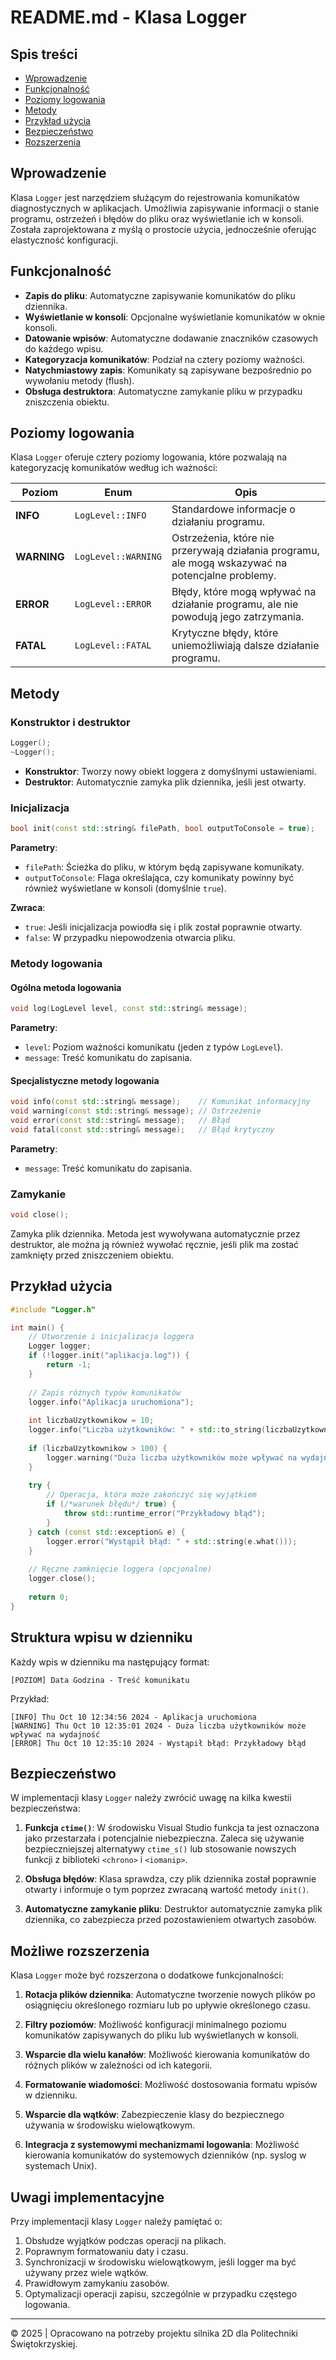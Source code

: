 ﻿# README.md - Klasa Logger

## Spis treści
- [Wprowadzenie](#wprowadzenie)
- [Funkcjonalność](#funkcjonalność)
- [Poziomy logowania](#poziomy-logowania)
- [Metody](#metody)
- [Przykład użycia](#przykład-użycia)
- [Bezpieczeństwo](#bezpieczeństwo)
- [Rozszerzenia](#możliwe-rozszerzenia)

## Wprowadzenie

Klasa `Logger` jest narzędziem służącym do rejestrowania komunikatów diagnostycznych w aplikacjach. Umożliwia zapisywanie informacji o stanie programu, ostrzeżeń i błędów do pliku oraz wyświetlanie ich w konsoli. Została zaprojektowana z myślą o prostocie użycia, jednocześnie oferując elastyczność konfiguracji.

## Funkcjonalność

- **Zapis do pliku**: Automatyczne zapisywanie komunikatów do pliku dziennika.
- **Wyświetlanie w konsoli**: Opcjonalne wyświetlanie komunikatów w oknie konsoli.
- **Datowanie wpisów**: Automatyczne dodawanie znaczników czasowych do każdego wpisu.
- **Kategoryzacja komunikatów**: Podział na cztery poziomy ważności.
- **Natychmiastowy zapis**: Komunikaty są zapisywane bezpośrednio po wywołaniu metody (flush).
- **Obsługa destruktora**: Automatyczne zamykanie pliku w przypadku zniszczenia obiektu.

## Poziomy logowania

Klasa `Logger` oferuje cztery poziomy logowania, które pozwalają na kategoryzację komunikatów według ich ważności:

| Poziom | Enum | Opis |
|--------|------|------|
| **INFO** | `LogLevel::INFO` | Standardowe informacje o działaniu programu. |
| **WARNING** | `LogLevel::WARNING` | Ostrzeżenia, które nie przerywają działania programu, ale mogą wskazywać na potencjalne problemy. |
| **ERROR** | `LogLevel::ERROR` | Błędy, które mogą wpływać na działanie programu, ale nie powodują jego zatrzymania. |
| **FATAL** | `LogLevel::FATAL` | Krytyczne błędy, które uniemożliwiają dalsze działanie programu. |

## Metody

### Konstruktor i destruktor

```cpp
Logger();
~Logger();
```

- **Konstruktor**: Tworzy nowy obiekt loggera z domyślnymi ustawieniami.
- **Destruktor**: Automatycznie zamyka plik dziennika, jeśli jest otwarty.

### Inicjalizacja

```cpp
bool init(const std::string& filePath, bool outputToConsole = true);
```

**Parametry**:
- `filePath`: Ścieżka do pliku, w którym będą zapisywane komunikaty.
- `outputToConsole`: Flaga określająca, czy komunikaty powinny być również wyświetlane w konsoli (domyślnie `true`).

**Zwraca**:
- `true`: Jeśli inicjalizacja powiodła się i plik został poprawnie otwarty.
- `false`: W przypadku niepowodzenia otwarcia pliku.

### Metody logowania

#### Ogólna metoda logowania

```cpp
void log(LogLevel level, const std::string& message);
```

**Parametry**:
- `level`: Poziom ważności komunikatu (jeden z typów `LogLevel`).
- `message`: Treść komunikatu do zapisania.

#### Specjalistyczne metody logowania

```cpp
void info(const std::string& message);    // Komunikat informacyjny
void warning(const std::string& message); // Ostrzeżenie
void error(const std::string& message);   // Błąd
void fatal(const std::string& message);   // Błąd krytyczny
```

**Parametry**:
- `message`: Treść komunikatu do zapisania.

### Zamykanie

```cpp
void close();
```

Zamyka plik dziennika. Metoda jest wywoływana automatycznie przez destruktor, ale można ją również wywołać ręcznie, jeśli plik ma zostać zamknięty przed zniszczeniem obiektu.

## Przykład użycia

```cpp
#include "Logger.h"

int main() {
    // Utworzenie i inicjalizacja loggera
    Logger logger;
    if (!logger.init("aplikacja.log")) {
        return -1;
    }
    
    // Zapis różnych typów komunikatów
    logger.info("Aplikacja uruchomiona");
    
    int liczbaUzytkownikow = 10;
    logger.info("Liczba użytkowników: " + std::to_string(liczbaUzytkownikow));
    
    if (liczbaUzytkownikow > 100) {
        logger.warning("Duża liczba użytkowników może wpływać na wydajność");
    }
    
    try {
        // Operacja, która może zakończyć się wyjątkiem
        if (/*warunek błędu*/ true) {
            throw std::runtime_error("Przykładowy błąd");
        }
    } catch (const std::exception& e) {
        logger.error("Wystąpił błąd: " + std::string(e.what()));
    }
    
    // Ręczne zamknięcie loggera (opcjonalne)
    logger.close();
    
    return 0;
}
```

## Struktura wpisu w dzienniku

Każdy wpis w dzienniku ma następujący format:
```
[POZIOM] Data Godzina - Treść komunikatu
```

Przykład:
```
[INFO] Thu Oct 10 12:34:56 2024 - Aplikacja uruchomiona
[WARNING] Thu Oct 10 12:35:01 2024 - Duża liczba użytkowników może wpływać na wydajność
[ERROR] Thu Oct 10 12:35:10 2024 - Wystąpił błąd: Przykładowy błąd
```

## Bezpieczeństwo

W implementacji klasy `Logger` należy zwrócić uwagę na kilka kwestii bezpieczeństwa:

1. **Funkcja `ctime()`**: W środowisku Visual Studio funkcja ta jest oznaczona jako przestarzała i potencjalnie niebezpieczna. Zaleca się używanie bezpieczniejszej alternatywy `ctime_s()` lub stosowanie nowszych funkcji z biblioteki `<chrono>` i `<iomanip>`.

2. **Obsługa błędów**: Klasa sprawdza, czy plik dziennika został poprawnie otwarty i informuje o tym poprzez zwracaną wartość metody `init()`.

3. **Automatyczne zamykanie pliku**: Destruktor automatycznie zamyka plik dziennika, co zabezpiecza przed pozostawieniem otwartych zasobów.

## Możliwe rozszerzenia

Klasa `Logger` może być rozszerzona o dodatkowe funkcjonalności:

1. **Rotacja plików dziennika**: Automatyczne tworzenie nowych plików po osiągnięciu określonego rozmiaru lub po upływie określonego czasu.

2. **Filtry poziomów**: Możliwość konfiguracji minimalnego poziomu komunikatów zapisywanych do pliku lub wyświetlanych w konsoli.

3. **Wsparcie dla wielu kanałów**: Możliwość kierowania komunikatów do różnych plików w zależności od ich kategorii.

4. **Formatowanie wiadomości**: Możliwość dostosowania formatu wpisów w dzienniku.

5. **Wsparcie dla wątków**: Zabezpieczenie klasy do bezpiecznego używania w środowisku wielowątkowym.

6. **Integracja z systemowymi mechanizmami logowania**: Możliwość kierowania komunikatów do systemowych dzienników (np. syslog w systemach Unix).

## Uwagi implementacyjne

Przy implementacji klasy `Logger` należy pamiętać o:

1. Obsłudze wyjątków podczas operacji na plikach.
2. Poprawnym formatowaniu daty i czasu.
3. Synchronizacji w środowisku wielowątkowym, jeśli logger ma być używany przez wiele wątków.
4. Prawidłowym zamykaniu zasobów.
5. Optymalizacji operacji zapisu, szczególnie w przypadku częstego logowania.

---

© 2025 | Opracowano na potrzeby projektu silnika 2D dla Politechniki Świętokrzyskiej. 
